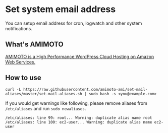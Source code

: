 # Set system email address

You can setup email address for cron, logwatch and other system notifications.

## What's AMIMOTO

[AMIMOTO is a High Performance WordPress Cloud Hosting on Amazon Web Services.](http://amimoto-ami.com/)

## How to use

```
curl -L https://raw.githubusercontent.com/amimoto-ami/set-mail-aliases/master/set-mail-aliases.sh | sudo bash -s <you@example.com>
```

If you would get warnings like following, please remove aliases from `/etc/aliases` and run `sudo newaliases`.

```
/etc/aliases: line 99: root... Warning: duplicate alias name root
/etc/aliases: line 100: ec2-user... Warning: duplicate alias name ec2-user
```
